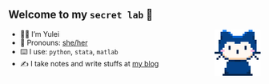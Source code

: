 ## Welcome to my `secret lab` :wave:

<img align=right src='https://github.com/Yuleii/Yuleii.github.io/raw/master/pictures/piexel_cat%20.png'>

- :vampire_woman: I’m Yulei
- :star2: Pronouns: [she/her](https://pronoun.is/she)
- :keyboard: I use: `python`, `stata`, `matlab`
- :writing_hand: I take notes and write stuffs at [my blog](https://yuleii.github.io/)


<!--
**Yuleii/Yuleii** is a ✨ _special_ ✨ repository because its `README.md` (this file) appears on your GitHub profile.

Here are some ideas to get you started:

- I’m currently working on ...
- 🌱 I’m currently learning ...
- 👯 I’m looking to collaborate on ...
- 🤔 I’m looking for help with ...
- 💬 Ask me about ...
- 📫 How to reach me: ...
- 😄 Pronouns: ...
- ⚡ Fun fact: ...
-->
